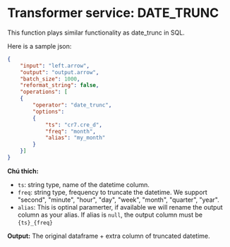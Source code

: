 # Transformer service: DATE_TRUNC

This function plays similar functionality as date_trunc in SQL.

Here is a sample json:

```JSON
{
    "input": "left.arrow",
    "output": "output.arrow",
    "batch_size": 1000,
    "reformat_string": false,
    "operations": [
    {
        "operator": "date_trunc",
        "options":
        {
            "ts": "cr7.cre_d",
            "freq": "month",
            "alias": "my_month"
        }
    }]
}
```

**Chú thích:**

- `ts`: string type, name of the datetime column.
- `freq`: string type, frequency to truncate the datetime. We support "second", "minute", "hour", "day", "week", "month", "quarter", "year".
- `alias`: This is optinal paramerter, if available we will rename the output column as your alias. If alias is `null`, the output column must be `{ts}_{freq}` 

**Output:**
The original dataframe + extra column of truncated datetime.
